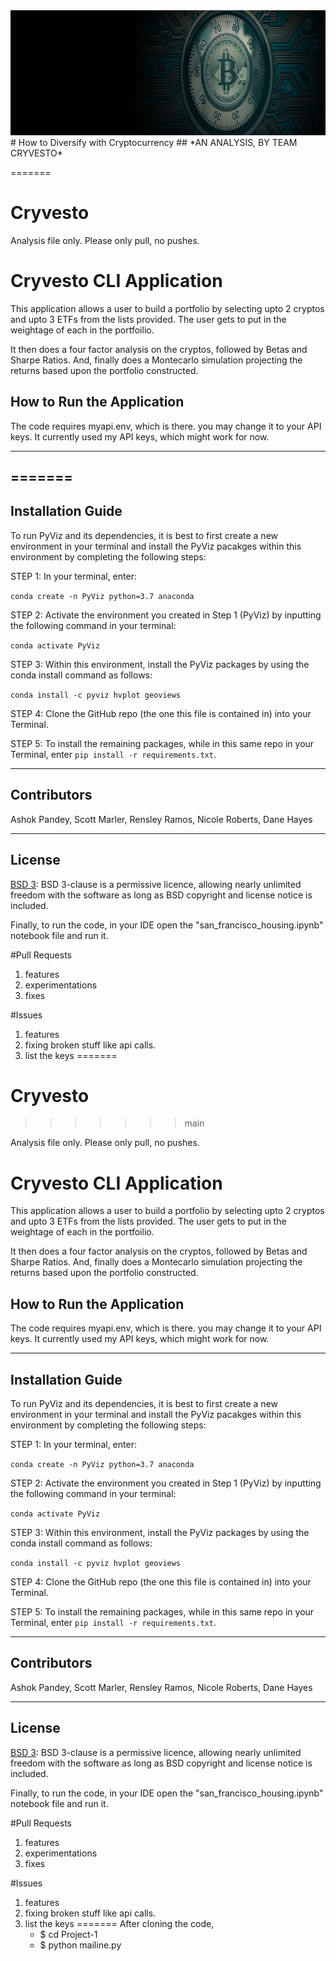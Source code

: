 

<img src= "Images/btc.png" width="930" height="200">
# How to Diversify with Cryptocurrency
## *AN ANALYSIS, BY TEAM CRYVESTO*

=======
# Cryvesto

Analysis file only. Please only pull, no pushes.

# Cryvesto CLI Application

This application allows a user to build a portfolio by selecting upto 2 cryptos and upto 3 ETFs from the lists provided. The user gets to put in the weightage of each in the portfoilio.

It then does a four factor analysis on the cryptos, followed by Betas and Sharpe Ratios. And, finally does a Montecarlo simulation projecting the returns based upon the portfolio constructed.

## How to Run the Application

The code requires myapi.env, which is there. you may change it to your API keys. It currently used my API keys, which might work for now. 
 

---

=======
----
## Installation Guide

To run PyViz and its dependencies, it is best to first create a new environment in your terminal and install the PyViz pacakges within this environment by completing the following steps:

STEP 1: In your terminal, enter:

`conda create -n PyViz python=3.7 anaconda`

STEP 2: Activate the environment you created in Step 1 (PyViz) by inputting the following command in your terminal:

`conda activate PyViz`

STEP 3: Within this environment, install the PyViz packages by using the conda install command as follows:

`conda install -c pyviz hvplot geoviews`

STEP 4: Clone the GitHub repo (the one this file is contained in) into your Terminal. 

STEP 5: To install the remaining packages, while in this same repo in your Terminal, enter `pip install -r requirements.txt`.

----

## Contributors

Ashok Pandey, Scott Marler, Rensley Ramos, Nicole Roberts, Dane Hayes

----

## License

[BSD 3](https://choosealicense.com/licenses/bsd-3-clause-clear/): BSD 3-clause is a permissive licence, allowing nearly unlimited freedom with the software as long as BSD copyright and license notice is included.

Finally, to run the code, in your IDE open the "san_francisco_housing.ipynb" notebook file and run it.



#Pull Requests 
1. features
2. experimentations
3. fixes
 



#Issues 

1. features
2. fixing broken stuff like api calls.
3. list the keys
=======
# Cryvesto
>>>>>>> main

Analysis file only. Please only pull, no pushes.

# Cryvesto CLI Application

This application allows a user to build a portfolio by selecting upto 2 cryptos and upto 3 ETFs from the lists provided. The user gets to put in the weightage of each in the portfoilio.

It then does a four factor analysis on the cryptos, followed by Betas and Sharpe Ratios. And, finally does a Montecarlo simulation projecting the returns based upon the portfolio constructed.

## How to Run the Application

The code requires myapi.env, which is there. you may change it to your API keys. It currently used my API keys, which might work for now. 

 

---
## Installation Guide

To run PyViz and its dependencies, it is best to first create a new environment in your terminal and install the PyViz pacakges within this environment by completing the following steps:

STEP 1: In your terminal, enter:

`conda create -n PyViz python=3.7 anaconda`

STEP 2: Activate the environment you created in Step 1 (PyViz) by inputting the following command in your terminal:

`conda activate PyViz`

STEP 3: Within this environment, install the PyViz packages by using the conda install command as follows:

`conda install -c pyviz hvplot geoviews`

STEP 4: Clone the GitHub repo (the one this file is contained in) into your Terminal. 

STEP 5: To install the remaining packages, while in this same repo in your Terminal, enter `pip install -r requirements.txt`.

---

## Contributors

Ashok Pandey, Scott Marler, Rensley Ramos, Nicole Roberts, Dane Hayes

---

## License

[BSD 3](https://choosealicense.com/licenses/bsd-3-clause-clear/): BSD 3-clause is a permissive licence, allowing nearly unlimited freedom with the software as long as BSD copyright and license notice is included.

Finally, to run the code, in your IDE open the "san_francisco_housing.ipynb" notebook file and run it.



#Pull Requests 
1. features
2. experimentations
3. fixes




#Issues 

1. features
2. fixing broken stuff like api calls.
3. list the keys
=======
After cloning the code, 
    - $ cd Project-1
    - $ python mailine.py
    

